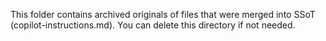 This folder contains archived originals of files that were merged into SSoT (copilot-instructions.md). You can delete this directory if not needed.
